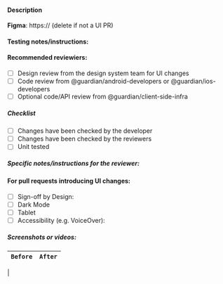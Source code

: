 #### Description

**Figma**: https:// (delete if not a UI PR) 

<!-- if required, **short explanation** of what the PR does (what, why and how) -->

#### Testing notes/instructions:


#### Recommended reviewiers:

- [ ] Design review from the design system team for UI changes
- [ ] Code review from @guardian/android-developers or @guardian/ios-developers
- [ ] Optional code/API review from @guardian/client-side-infra

##### Checklist
- [ ] Changes have been checked by the developer
- [ ] Changes have been checked by the reviewers
- [ ] Unit tested

##### Specific notes/instructions for the reviewer: <!-- Delete if not applicable -->

#### For pull requests introducing UI changes:

- [ ] Sign-off by Design: <!-- Tag one or more designers, or mark as N/A; please DO NOT delete -->
- [ ] Dark Mode <!-- Verify that colours are correct and everything is legible -->
- [ ] Tablet <!-- If relevant, make sure you check the layout on iPad/Android tablet -->
- [ ] Accessibility (e.g. VoiceOver): <!-- Specify whether it was tested, or mark as N/A; please DO NOT delete -->

##### Screenshots or videos:

<!-- If you have multiple before/after screenshots, use the following table; otherwise remove -->
<!-- Put a markdown-uploaded image on each side of the pipe in the last row; repeat if necessary -->
<!-- Do not delete this ↓ blank line or the table won't work -->

| `Before` | `After` |
| --- | --- |
|

<!-- Do not delete this ↑ blank line or the table won't work -->
